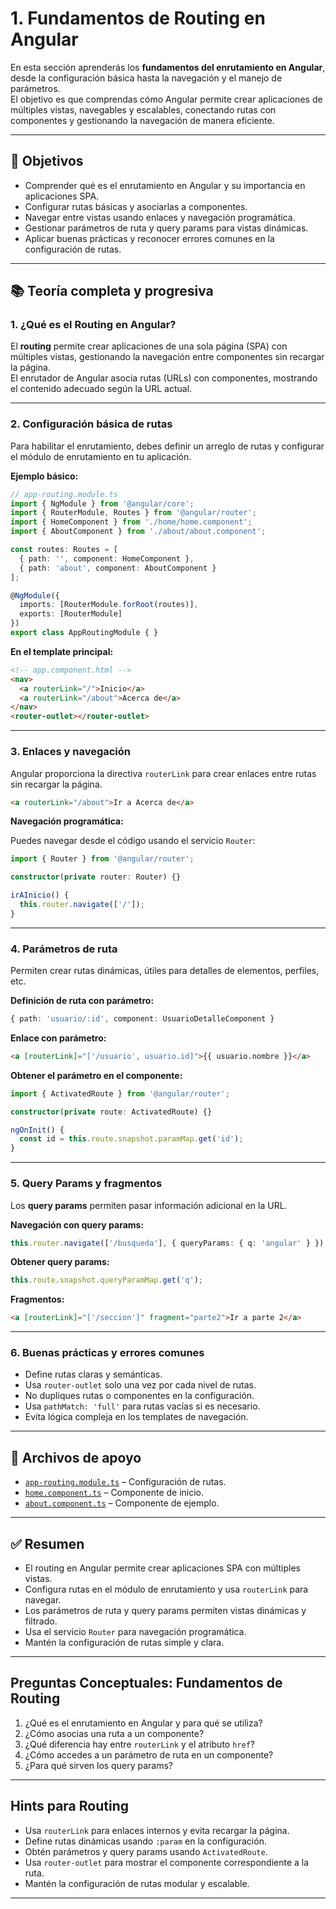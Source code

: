 # 1. Fundamentos de Routing en Angular

En esta sección aprenderás los **fundamentos del enrutamiento en Angular**, desde la configuración básica hasta la navegación y el manejo de parámetros.  
El objetivo es que comprendas cómo Angular permite crear aplicaciones de múltiples vistas, navegables y escalables, conectando rutas con componentes y gestionando la navegación de manera eficiente.

---

## 🎯 Objetivos

- Comprender qué es el enrutamiento en Angular y su importancia en aplicaciones SPA.
- Configurar rutas básicas y asociarlas a componentes.
- Navegar entre vistas usando enlaces y navegación programática.
- Gestionar parámetros de ruta y query params para vistas dinámicas.
- Aplicar buenas prácticas y reconocer errores comunes en la configuración de rutas.

---

## 📚 Teoría completa y progresiva

### 1. ¿Qué es el Routing en Angular?

El **routing** permite crear aplicaciones de una sola página (SPA) con múltiples vistas, gestionando la navegación entre componentes sin recargar la página.  
El enrutador de Angular asocia rutas (URLs) con componentes, mostrando el contenido adecuado según la URL actual.

---

### 2. Configuración básica de rutas

Para habilitar el enrutamiento, debes definir un arreglo de rutas y configurar el módulo de enrutamiento en tu aplicación.

**Ejemplo básico:**

```typescript
// app-routing.module.ts
import { NgModule } from '@angular/core';
import { RouterModule, Routes } from '@angular/router';
import { HomeComponent } from './home/home.component';
import { AboutComponent } from './about/about.component';

const routes: Routes = [
  { path: '', component: HomeComponent },
  { path: 'about', component: AboutComponent }
];

@NgModule({
  imports: [RouterModule.forRoot(routes)],
  exports: [RouterModule]
})
export class AppRoutingModule { }
```

**En el template principal:**

```html
<!-- app.component.html -->
<nav>
  <a routerLink="/">Inicio</a>
  <a routerLink="/about">Acerca de</a>
</nav>
<router-outlet></router-outlet>
```

---

### 3. Enlaces y navegación

Angular proporciona la directiva `routerLink` para crear enlaces entre rutas sin recargar la página.

```html
<a routerLink="/about">Ir a Acerca de</a>
```

**Navegación programática:**

Puedes navegar desde el código usando el servicio `Router`:

```typescript
import { Router } from '@angular/router';

constructor(private router: Router) {}

irAInicio() {
  this.router.navigate(['/']);
}
```

---

### 4. Parámetros de ruta

Permiten crear rutas dinámicas, útiles para detalles de elementos, perfiles, etc.

**Definición de ruta con parámetro:**

```typescript
{ path: 'usuario/:id', component: UsuarioDetalleComponent }
```

**Enlace con parámetro:**

```html
<a [routerLink]="['/usuario', usuario.id]">{{ usuario.nombre }}</a>
```

**Obtener el parámetro en el componente:**

```typescript
import { ActivatedRoute } from '@angular/router';

constructor(private route: ActivatedRoute) {}

ngOnInit() {
  const id = this.route.snapshot.paramMap.get('id');
}
```

---

### 5. Query Params y fragmentos

Los **query params** permiten pasar información adicional en la URL.

**Navegación con query params:**

```typescript
this.router.navigate(['/busqueda'], { queryParams: { q: 'angular' } });
```

**Obtener query params:**

```typescript
this.route.snapshot.queryParamMap.get('q');
```

**Fragmentos:**

```html
<a [routerLink]="['/seccion']" fragment="parte2">Ir a parte 2</a>
```

---

### 6. Buenas prácticas y errores comunes

- Define rutas claras y semánticas.
- Usa `router-outlet` solo una vez por cada nivel de rutas.
- No dupliques rutas o componentes en la configuración.
- Usa `pathMatch: 'full'` para rutas vacías si es necesario.
- Evita lógica compleja en los templates de navegación.

---

## 📂 Archivos de apoyo

- [`app-routing.module.ts`](../app-routing.module.ts) – Configuración de rutas.
- [`home.component.ts`](../home/home.component.ts) – Componente de inicio.
- [`about.component.ts`](../about/about.component.ts) – Componente de ejemplo.

---

## ✅ Resumen

- El routing en Angular permite crear aplicaciones SPA con múltiples vistas.
- Configura rutas en el módulo de enrutamiento y usa `routerLink` para navegar.
- Los parámetros de ruta y query params permiten vistas dinámicas y filtrado.
- Usa el servicio `Router` para navegación programática.
- Mantén la configuración de rutas simple y clara.

---

## Preguntas Conceptuales: Fundamentos de Routing

1. ¿Qué es el enrutamiento en Angular y para qué se utiliza?
2. ¿Cómo asocias una ruta a un componente?
3. ¿Qué diferencia hay entre `routerLink` y el atributo `href`?
4. ¿Cómo accedes a un parámetro de ruta en un componente?
5. ¿Para qué sirven los query params?

---

## Hints para Routing

- Usa `routerLink` para enlaces internos y evita recargar la página.
- Define rutas dinámicas usando `:param` en la configuración.
- Obtén parámetros y query params usando `ActivatedRoute`.
- Usa `router-outlet` para mostrar el componente correspondiente a la ruta.
- Mantén la configuración de rutas modular y escalable.

---
